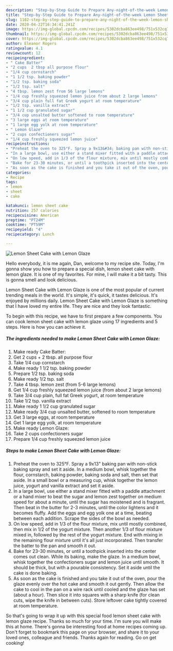 ```yaml
---
description: "Step-by-Step Guide to Prepare Any-night-of-the-week Lemon Sheet Cake with Lemon Glaze"
title: "Step-by-Step Guide to Prepare Any-night-of-the-week Lemon Sheet Cake with Lemon Glaze"
slug: 1102-step-by-step-guide-to-prepare-any-night-of-the-week-lemon-sheet-cake-with-lemon-glaze
date: 2020-04-22T16:34:41.241Z
image: https://img-global.cpcdn.com/recipes/5302dcba863ee498/751x532cq70/lemon-sheet-cake-with-lemon-glaze-recipe-main-photo.jpg
thumbnail: https://img-global.cpcdn.com/recipes/5302dcba863ee498/751x532cq70/lemon-sheet-cake-with-lemon-glaze-recipe-main-photo.jpg
cover: https://img-global.cpcdn.com/recipes/5302dcba863ee498/751x532cq70/lemon-sheet-cake-with-lemon-glaze-recipe-main-photo.jpg
author: Eleanor Rogers
ratingvalue: 4.1
reviewcount: 12
recipeingredient:
- " Cake Batter"
- "2 cups  2 tbsp all purpose flour"
- "1/4 cup cornstarch"
- "1 1/2 tsp. baking powder"
- "1/2 tsp. baking soda"
- "1/2 tsp. salt"
- "4 tbsp. lemon zest from 56 large lemons"
- "1/4 cup freshly squeezed lemon juice from about 2 large lemons"
- "3/4 cup plain full fat Greek yogurt at room temperature"
- "1/2 tsp. vanilla extract"
- "1 1/2 cup granulated sugar"
- "3/4 cup unsalted butter softened to room temperature"
- "3 large eggs at room temperature"
- "1 large egg yolk at room temperature"
- " Lemon Glaze"
- "2 cups confectioners sugar"
- "1/4 cup freshly squeezed lemon juice"
recipeinstructions:
- "Preheat the oven to 325°F. Spray a 9x13&#34; baking pan with non-stick baking spray and set it aside. In a medium bowl, whisk together the flour, cornstarch, baking powder, baking soda and salt, then set that aside. In a small bowl or a measuring cup, whisk together the lemon juice, yogurt and vanilla extract and set it aside."
- "In a large bowl, use either a stand mixer fitted with a paddle attachment or a hand mixer to beat the sugar and lemon zest together on medium speed for about a minute, until the sugar has moistened and is fragrant. Then beat in the butter for 2-3 minutes, until the color lightens and it becomes fluffy. Add the eggs and egg yolk one at a time, beating between each addition. Scrape the sides of the bowl as needed."
- "On low speed, add in 1/3 of the flour mixture, mix until mostly combined, then mix in 1/2 of the yogurt mixture. Then another 1/3 of flour mixture mixed in, followed by the rest of the yogurt mixture. End with mixing in the remaining flour mixture until it&#39;s all just incorporated. Then transfer the batter to the pan and smooth it out."
- "Bake for 23-30 minutes, or until a toothpick inserted into the center comes out clean. While its baking, make the glaze. In a medium bowl, whisk together the confectioners sugar and lemon juice until smooth. It should be thick, but with a pourable consistency. Set it aside until the cake is done baking."
- "As soon as the cake is finished and you take it out of the oven, pour the glaze evenly over the hot cake and smooth it out gently. Then allow the cake to cool in the pan on a wire rack until cooled and the glaze has set (about a hour). Then slice it into squares with a sharp knife (for clean cuts, wipe the knife in between cuts). Store leftover cake tightly covered at room temperature."
categories:
- Recipe
tags:
- lemon
- sheet
- cake

katakunci: lemon sheet cake 
nutrition: 257 calories
recipecuisine: American
preptime: "PT24M"
cooktime: "PT59M"
recipeyield: "4"
recipecategory: Lunch

---
```



![Lemon Sheet Cake with Lemon Glaze](https://img-global.cpcdn.com/recipes/5302dcba863ee498/751x532cq70/lemon-sheet-cake-with-lemon-glaze-recipe-main-photo.jpg)

Hello everybody, it is me again, Dan, welcome to my recipe site. Today, I'm gonna show you how to prepare a special dish, lemon sheet cake with lemon glaze. It is one of my favorites. For mine, I will make it a bit tasty. This is gonna smell and look delicious.

Lemon Sheet Cake with Lemon Glaze is one of the most popular of current trending meals in the world. It's simple, it's quick, it tastes delicious. It's enjoyed by millions daily. Lemon Sheet Cake with Lemon Glaze is something that I have loved my entire life. They are nice and they look fantastic.




To begin with this recipe, we have to first prepare a few components. You can cook lemon sheet cake with lemon glaze using 17 ingredients and 5 steps. Here is how you can achieve it.

<!--inarticleads1-->

##### The ingredients needed to make Lemon Sheet Cake with Lemon Glaze:

1. Make ready  Cake Batter:
1. Get 2 cups + 2 tbsp. all purpose flour
1. Take 1/4 cup cornstarch
1. Make ready 1 1/2 tsp. baking powder
1. Prepare 1/2 tsp. baking soda
1. Make ready 1/2 tsp. salt
1. Take 4 tbsp. lemon zest (from 5-6 large lemons)
1. Get 1/4 cup freshly squeezed lemon juice (from about 2 large lemons)
1. Take 3/4 cup plain, full fat Greek yogurt, at room temperature
1. Take 1/2 tsp. vanilla extract
1. Make ready 1 1/2 cup granulated sugar
1. Make ready 3/4 cup unsalted butter, softened to room temperature
1. Get 3 large eggs, at room temperature
1. Get 1 large egg yolk, at room temperature
1. Make ready  Lemon Glaze:
1. Take 2 cups confectioners sugar
1. Prepare 1/4 cup freshly squeezed lemon juice




<!--inarticleads2-->

##### Steps to make Lemon Sheet Cake with Lemon Glaze:

1. Preheat the oven to 325°F. Spray a 9x13&#34; baking pan with non-stick baking spray and set it aside. In a medium bowl, whisk together the flour, cornstarch, baking powder, baking soda and salt, then set that aside. In a small bowl or a measuring cup, whisk together the lemon juice, yogurt and vanilla extract and set it aside.
1. In a large bowl, use either a stand mixer fitted with a paddle attachment or a hand mixer to beat the sugar and lemon zest together on medium speed for about a minute, until the sugar has moistened and is fragrant. Then beat in the butter for 2-3 minutes, until the color lightens and it becomes fluffy. Add the eggs and egg yolk one at a time, beating between each addition. Scrape the sides of the bowl as needed.
1. On low speed, add in 1/3 of the flour mixture, mix until mostly combined, then mix in 1/2 of the yogurt mixture. Then another 1/3 of flour mixture mixed in, followed by the rest of the yogurt mixture. End with mixing in the remaining flour mixture until it&#39;s all just incorporated. Then transfer the batter to the pan and smooth it out.
1. Bake for 23-30 minutes, or until a toothpick inserted into the center comes out clean. While its baking, make the glaze. In a medium bowl, whisk together the confectioners sugar and lemon juice until smooth. It should be thick, but with a pourable consistency. Set it aside until the cake is done baking.
1. As soon as the cake is finished and you take it out of the oven, pour the glaze evenly over the hot cake and smooth it out gently. Then allow the cake to cool in the pan on a wire rack until cooled and the glaze has set (about a hour). Then slice it into squares with a sharp knife (for clean cuts, wipe the knife in between cuts). Store leftover cake tightly covered at room temperature.




So that's going to wrap it up with this special food lemon sheet cake with lemon glaze recipe. Thanks so much for your time. I'm sure you will make this at home. There's gonna be interesting food at home recipes coming up. Don't forget to bookmark this page on your browser, and share it to your loved ones, colleague and friends. Thanks again for reading. Go on get cooking!
